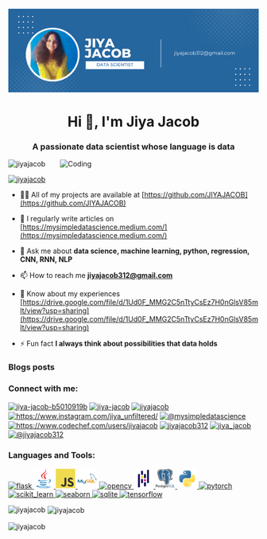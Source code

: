 ![logo](https://github.com/JIYAJACOB/JiyaJacob/blob/main/JIYA%20JACOB%20(1).png)
<h1 align="center">Hi 👋, I'm Jiya Jacob</h1>
<h3 align="center">A passionate data scientist whose language is data</h3>
<img align="right" alt="Coding" width="400" src="https://dribbble.com/shots/15215756-Coding-Animation-Concept">

<p align="left"> <img src="https://komarev.com/ghpvc/?username=jiyajacob&label=Profile%20views&color=0e75b6&style=flat" alt="jiyajacob" /> </p>

<p align="left"> <a href="https://github.com/ryo-ma/github-profile-trophy"><img src="https://github-profile-trophy.vercel.app/?username=jiyajacob" alt="jiyajacob" /></a> </p>

- 👨‍💻 All of my projects are available at [https://github.com/JIYAJACOB](https://github.com/JIYAJACOB)

- 📝 I regularly write articles on [https://mysimpledatascience.medium.com/](https://mysimpledatascience.medium.com/)

- 💬 Ask me about **data science, machine learning, python, regression, CNN, RNN, NLP**

- 📫 How to reach me **jiyajacob312@gmail.com**

- 📄 Know about my experiences [https://drive.google.com/file/d/1Ud0F_MMG2C5nTtyCsEz7H0nGlsV85mlt/view?usp=sharing](https://drive.google.com/file/d/1Ud0F_MMG2C5nTtyCsEz7H0nGlsV85mlt/view?usp=sharing)

- ⚡ Fun fact **I always think about possibilities that data holds**

### Blogs posts
<!-- BLOG-POST-LIST:START -->
<!-- BLOG-POST-LIST:END -->

<h3 align="left">Connect with me:</h3>
<p align="left">
<a href="https://linkedin.com/in/jiya-jacob-b5010919b" target="blank"><img align="center" src="https://raw.githubusercontent.com/rahuldkjain/github-profile-readme-generator/master/src/images/icons/Social/linked-in-alt.svg" alt="jiya-jacob-b5010919b" height="30" width="40" /></a>
<a href="https://stackoverflow.com/users/jiya-jacob" target="blank"><img align="center" src="https://raw.githubusercontent.com/rahuldkjain/github-profile-readme-generator/master/src/images/icons/Social/stack-overflow.svg" alt="jiya-jacob" height="30" width="40" /></a>
<a href="https://kaggle.com/jiyajacob" target="blank"><img align="center" src="https://raw.githubusercontent.com/rahuldkjain/github-profile-readme-generator/master/src/images/icons/Social/kaggle.svg" alt="jiyajacob" height="30" width="40" /></a>
<a href="https://instagram.com/https://www.instagram.com/jiya_unfiltered/" target="blank"><img align="center" src="https://raw.githubusercontent.com/rahuldkjain/github-profile-readme-generator/master/src/images/icons/Social/instagram.svg" alt="https://www.instagram.com/jiya_unfiltered/" height="30" width="40" /></a>
<a href="https://medium.com/@mysimpledatascience" target="blank"><img align="center" src="https://raw.githubusercontent.com/rahuldkjain/github-profile-readme-generator/master/src/images/icons/Social/medium.svg" alt="@mysimpledatascience" height="30" width="40" /></a>
<a href="https://www.codechef.com/users/https://www.codechef.com/users/jiyajacob" target="blank"><img align="center" src="https://cdn.jsdelivr.net/npm/simple-icons@3.1.0/icons/codechef.svg" alt="https://www.codechef.com/users/jiyajacob" height="30" width="40" /></a>
<a href="https://www.hackerrank.com/jiyajacob312" target="blank"><img align="center" src="https://raw.githubusercontent.com/rahuldkjain/github-profile-readme-generator/master/src/images/icons/Social/hackerrank.svg" alt="jiyajacob312" height="30" width="40" /></a>
<a href="https://www.leetcode.com/jiya_jacob" target="blank"><img align="center" src="https://raw.githubusercontent.com/rahuldkjain/github-profile-readme-generator/master/src/images/icons/Social/leet-code.svg" alt="jiya_jacob" height="30" width="40" /></a>
<a href="https://www.hackerearth.com/@jiyajacob312" target="blank"><img align="center" src="https://raw.githubusercontent.com/rahuldkjain/github-profile-readme-generator/master/src/images/icons/Social/hackerearth.svg" alt="@jiyajacob312" height="30" width="40" /></a>
</p>

<h3 align="left">Languages and Tools:</h3>
<p align="left"> <a href="https://flask.palletsprojects.com/" target="_blank" rel="noreferrer"> <img src="https://www.vectorlogo.zone/logos/pocoo_flask/pocoo_flask-icon.svg" alt="flask" width="40" height="40"/> </a> <a href="https://www.java.com" target="_blank" rel="noreferrer"> <img src="https://raw.githubusercontent.com/devicons/devicon/master/icons/java/java-original.svg" alt="java" width="40" height="40"/> </a> <a href="https://developer.mozilla.org/en-US/docs/Web/JavaScript" target="_blank" rel="noreferrer"> <img src="https://raw.githubusercontent.com/devicons/devicon/master/icons/javascript/javascript-original.svg" alt="javascript" width="40" height="40"/> </a> <a href="https://www.mysql.com/" target="_blank" rel="noreferrer"> <img src="https://raw.githubusercontent.com/devicons/devicon/master/icons/mysql/mysql-original-wordmark.svg" alt="mysql" width="40" height="40"/> </a> <a href="https://opencv.org/" target="_blank" rel="noreferrer"> <img src="https://www.vectorlogo.zone/logos/opencv/opencv-icon.svg" alt="opencv" width="40" height="40"/> </a> <a href="https://pandas.pydata.org/" target="_blank" rel="noreferrer"> <img src="https://raw.githubusercontent.com/devicons/devicon/2ae2a900d2f041da66e950e4d48052658d850630/icons/pandas/pandas-original.svg" alt="pandas" width="40" height="40"/> </a> <a href="https://www.postgresql.org" target="_blank" rel="noreferrer"> <img src="https://raw.githubusercontent.com/devicons/devicon/master/icons/postgresql/postgresql-original-wordmark.svg" alt="postgresql" width="40" height="40"/> </a> <a href="https://www.python.org" target="_blank" rel="noreferrer"> <img src="https://raw.githubusercontent.com/devicons/devicon/master/icons/python/python-original.svg" alt="python" width="40" height="40"/> </a> <a href="https://pytorch.org/" target="_blank" rel="noreferrer"> <img src="https://www.vectorlogo.zone/logos/pytorch/pytorch-icon.svg" alt="pytorch" width="40" height="40"/> </a> <a href="https://scikit-learn.org/" target="_blank" rel="noreferrer"> <img src="https://upload.wikimedia.org/wikipedia/commons/0/05/Scikit_learn_logo_small.svg" alt="scikit_learn" width="40" height="40"/> </a> <a href="https://seaborn.pydata.org/" target="_blank" rel="noreferrer"> <img src="https://seaborn.pydata.org/_images/logo-mark-lightbg.svg" alt="seaborn" width="40" height="40"/> </a> <a href="https://www.sqlite.org/" target="_blank" rel="noreferrer"> <img src="https://www.vectorlogo.zone/logos/sqlite/sqlite-icon.svg" alt="sqlite" width="40" height="40"/> </a> <a href="https://www.tensorflow.org" target="_blank" rel="noreferrer"> <img src="https://www.vectorlogo.zone/logos/tensorflow/tensorflow-icon.svg" alt="tensorflow" width="40" height="40"/> </a> </p>

<p><img align="left" src="https://github-readme-stats.vercel.app/api/top-langs?username=jiyajacob&show_icons=true&locale=en&layout=compact" alt="jiyajacob" /></p>

<p>&nbsp;<img align="center" src="https://github-readme-stats.vercel.app/api?username=jiyajacob&show_icons=true&locale=en" alt="jiyajacob" /></p>

<p><img align="center" src="https://github-readme-streak-stats.herokuapp.com/?user=jiyajacob&" alt="jiyajacob" /></p>

